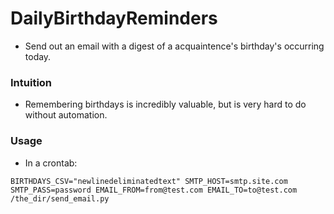 # DailyBirthdayReminders

-   Send out an email with a digest of a acquaintence's birthday's occurring today.

### Intuition

-   Remembering birthdays is incredibly valuable, but is very hard to do without automation.

### Usage

-   In a crontab:

```{bash}
BIRTHDAYS_CSV="newlinedeliminatedtext" SMTP_HOST=smtp.site.com SMTP_PASS=password EMAIL_FROM=from@test.com EMAIL_TO=to@test.com /the_dir/send_email.py

```
